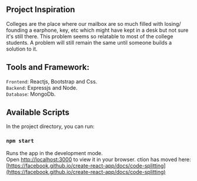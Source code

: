 ## Project Inspiration
Colleges are the place where our mailbox are so much filled with losing/ founding a earphone, key, etc which might have kept in a desk but not sure it's still there. This problem seems so relatable to most of the college students. A problem will still remain the same until someone builds a solution to it.

## Tools and Framework:
`Frontend`: Reactjs, Bootstrap and Css.\
`Backend`: Expressjs and Node.\
`Database`: MongoDb.

## Available Scripts

In the project directory, you can run:

### `npm start`

Runs the app in the development mode.\
Open [http://localhost:3000](http://localhost:3000) to view it in your browser.
ction has moved here: [https://facebook.github.io/create-react-app/docs/code-splitting](https://facebook.github.io/create-react-app/docs/code-splitting)
